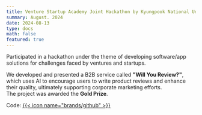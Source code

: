 ```yaml
---
title: Venture Startup Academy Joint Hackathon by Kyungpook National University & Keimyung University
summary: August. 2024
date: 2024-08-13
type: docs
math: false
featured: true
---
```


Participated in a hackathon under the theme of developing software/app solutions for challenges faced by ventures and startups.

We developed and presented a B2B service called **"Will You Review?"**, which uses AI to encourage users to write product reviews and enhance their quality, ultimately supporting corporate marketing efforts.  
The project was awarded the **Gold Prize**.

Code: [{{< icon name="brands/github" >}}](https://github.com/merge-halle)